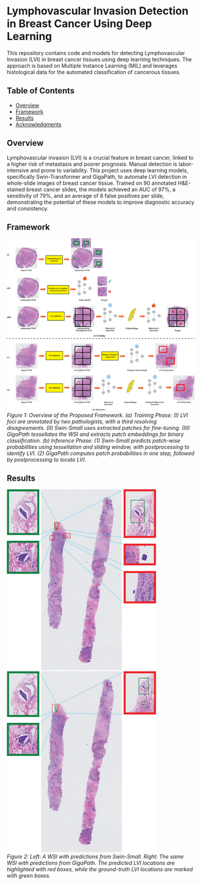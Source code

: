 # Lymphovascular Invasion Detection in Breast Cancer Using Deep Learning

This repository contains code and models for detecting Lymphovascular Invasion (LVI) in breast cancer tissues using deep learning techniques. The approach is based on Multiple Instance Learning (MIL) and leverages histological data for the automated classification of cancerous tissues.

## Table of Contents

- [Overview](#overview)
- [Framework](#framework)
- [Results](#results)
- [Acknowledgments](#acknowledgments)

## Overview

Lymphovascular invasion (LVI) is a crucial feature in breast cancer, linked to a higher risk of metastasis and poorer prognosis. Manual detection is labor-intensive and prone to variability. This project uses deep learning models, specifically Swin-Transformer and GigaPath, to automate LVI detection in whole-slide images of breast cancer tissue. Trained on 90 annotated H&E-stained breast cancer slides, the models achieved an AUC of 97%, a sensitivity of 79%, and an average of 8 false positives per slide, demonstrating the potential of these models to improve diagnostic accuracy and consistency.

## Framework

<p align="left">
  <img src="framework.png" alt="Framework">
  <br>
  <em>Figure 1: Overview of the Proposed Framework. (a) Training Phase: (I) LVI foci are annotated by two pathologists, with a third resolving disagreements. (II) Swin-Small uses extracted patches for fine-tuning. (III) GigaPath tessellates the WSI and extracts patch embeddings for binary classification. (b) Inference Phase: (1) Swin-Small predicts patch-wise probabilities using tessellation and sliding window, with postprocessing to identify LVI. (2) GigaPath computes patch probabilities in one step, followed by postprocessing to locate LVI.</em>
</p>

## Results

<p align="left">
  <img src="swin_8.png" alt="swin_8" width="400" style="margin-right: 50px;">
  <img src="giga_8.png" alt="giga_8" width="400">
  <br>
  <em>Figure 2: Left: A WSI with predictions from Swin-Small. Right: The same WSI with predictions from GigaPath. The predicted LVI locations are highlighted with red boxes, while the ground-truth LVI locations are marked with green boxes.</em>
</p>

